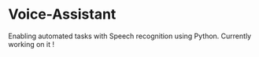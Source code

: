 # Voice-Assistant
Enabling automated tasks with Speech recognition using Python. Currently working on it !
